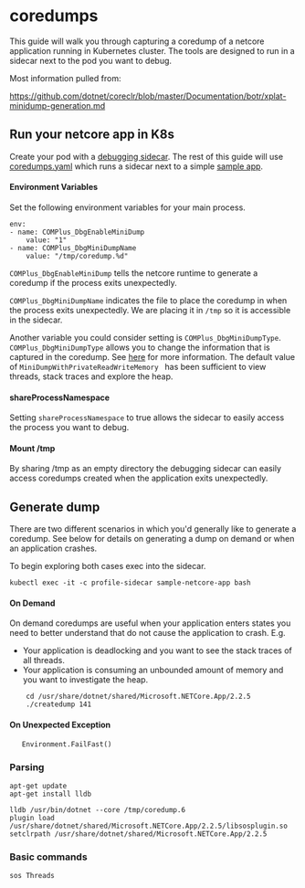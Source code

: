 # coredumps

This guide will walk you through capturing a coredump of a netcore application running in Kubernetes cluster.  The tools are designed to run in a sidecar next to the pod you want to debug.

Most information pulled from:

https://github.com/dotnet/coreclr/blob/master/Documentation/botr/xplat-minidump-generation.md

## Run your netcore app in K8s
Create your pod with a [debugging sidecar](https://hub.docker.com/r/joeelliott/netcore-debugging-tools).  The rest of this guide will use [coredumps.yaml](./coredumps.yaml) which runs a sidecar next to a simple [sample app](https://github.com/joe-elliott/sample-netcore-app).

#### Environment Variables
Set the following environment variables for your main process.

```
env:
- name: COMPlus_DbgEnableMiniDump
    value: "1"
- name: COMPlus_DbgMiniDumpName
    value: "/tmp/coredump.%d"
```

`COMPlus_DbgEnableMiniDump` tells the netcore runtime to generate a coredump if the process exits unexpectedly.

`COMPlus_DbgMiniDumpName` indicates the file to place the coredump in when the process exits unexpectedly.  We are placing it in `/tmp` so it is accessible in the sidecar.

Another variable you could consider setting is `COMPlus_DbgMiniDumpType`.  `COMPlus_DbgMiniDumpType` allows you to change the information that is captured in the coredump.  See [here](https://github.com/dotnet/coreclr/blob/master/Documentation/botr/xplat-minidump-generation.md#configurationpolicy) for more information.  The default value of `MiniDumpWithPrivateReadWriteMemory ` has been sufficient to view threads, stack traces and explore the heap.

#### shareProcessNamespace
Setting `shareProcessNamespace` to true allows the sidecar to easily access the process you want to debug.

#### Mount /tmp
By sharing /tmp as an empty directory the debugging sidecar can easily access coredumps created when the application exits unexpectedly.

## Generate dump

There are two different scenarios in which you'd generally like to generate a coredump.  See below for details on generating a dump on demand or when an application crashes.

To begin exploring both cases exec into the sidecar.

```
kubectl exec -it -c profile-sidecar sample-netcore-app bash
```

#### On Demand

On demand coredumps are useful when your application enters states you need to better understand that do not cause the application to crash.  E.g.

- Your application is deadlocking and you want to see the stack traces of all threads.
- Your application is consuming an unbounded amount of memory and you want to investigate the heap.

```
    cd /usr/share/dotnet/shared/Microsoft.NETCore.App/2.2.5
    ./createdump 141
```

#### On Unexpected Exception
```
   Environment.FailFast()
```

### Parsing
```
apt-get update
apt-get install lldb
```

```
lldb /usr/bin/dotnet --core /tmp/coredump.6
plugin load /usr/share/dotnet/shared/Microsoft.NETCore.App/2.2.5/libsosplugin.so
setclrpath /usr/share/dotnet/shared/Microsoft.NETCore.App/2.2.5
```

### Basic commands
```
sos Threads
```